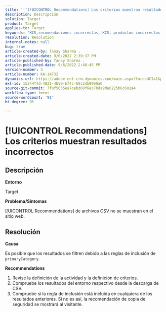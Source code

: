 ```yaml
---
title: '''[!UICONTROL Recommendations] Los criterios muestran resultados incorrectos'
description: Descripción
solution: Target
product: Target
applies-to: Target
keywords: 'KCS,recomendaciones incorrectas, KCS, productos incorrectos, incorrecto'
resolution: Resolution
internal-notes: null
bug: true
article-created-by: Tanay Sharma .
article-created-date: 9/6/2022 2:39:37 PM
article-published-by: Tanay Sharma .
article-published-date: 9/6/2022 2:48:45 PM
version-number: 3
article-number: KA-14732
dynamics-url: https://adobe-ent.crm.dynamics.com/main.aspx?forceUCI=1&pagetype=entityrecord&etn=knowledgearticle&id=43ddcfba-f12d-ed11-9db1-002248086735
exl-id: 15244f4d-4821-4b50-bf4c-69c2db9990a0
source-git-commit: 7f0f5035ea7cebd60f6ec7bda9de6225b6c602a4
workflow-type: tm+mt
source-wordcount: '91'
ht-degree: 9%

---
```


# [!UICONTROL Recommendations] Los criterios muestran resultados incorrectos

## Descripción


<b>Entorno</b>

Target



<b>Problema/Síntomas</b>

[!UICONTROL Recommendations] de archivos CSV no se muestran en el sitio web.


## Resolución


<b>Causa</b>

Es posible que los resultados se filtren debido a las reglas de inclusión de `primaryCategory`.



<b>Recommendations</b>

1. Revise la definición de la actividad y la definición de criterios.
2. Compruebe los resultados del entorno respectivo desde la descarga de CSV.
3. Compruebe si la regla de inclusión está incluida en cualquiera de los resultados anteriores. Si no es así, la recomendación de copia de seguridad se mostrará al visitante.
